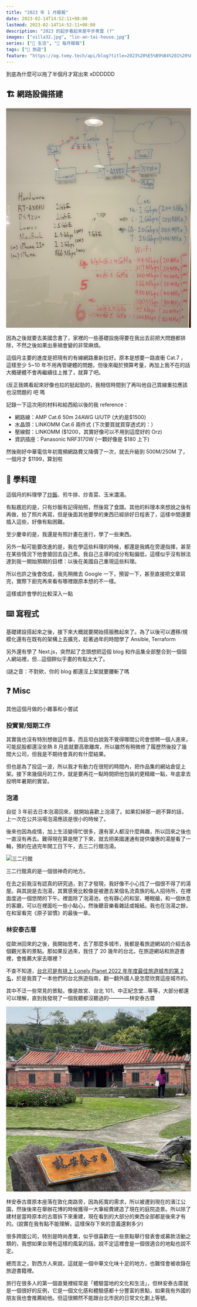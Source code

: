 ```yaml
---
title: "2023 年 1 月報報"
date: 2023-02-14T14:52:11+08:00
lastmod: 2023-02-14T14:52:11+08:00
description: "2023 的起步看起來是平步青雲 (?"
images: ["villa32.jpg", "lin-an-tai-house.jpg"]
series: ["🍫 生活", "📰 每月報報"]
tags: ["🧳 旅遊"]
feature: "https://og.tomy.tech/api/blog?title=2023%20%E5%B9%B4%201%20%E6%9C%88%E5%A0%B1%E5%A0%B1"
---
```


到底為什麼可以拖了半個月才寫出來 xDDDDDD

## 🏗 網路設備搭建

![我家的網路設備佈局](network-arch.jpg "我家的網路佈局和規格參考")

因為之後就要去美國念書了，家裡的一些基礎設施得要在我出去前把大問題都排除，不然之後如果出車禍會變的非常麻煩。

這個月主要的進度是把現有的有線網路重新拉好。原本是想要一路直衝 Cat.7 ，這樣至少 5~10 年不用再管硬體的問題，但後來礙於預算考量，再加上我不在的話大概硬體不會再繼續往上推了，就算了吧。

(反正我媽看起來好像也拉的挺起勁的，我相信時間到了再叫他自己買線重拉應該也沒問題的 吧 嗎

記錄一下這次用的材料和給西給以後的我 reference：

- 網路線：AMP Cat.6 50m 24AWG U/UTP (大約是$1500)
- 水晶頭：LINKOMM Cat.6 兩件式 (下次要買就買穿透式的：）
- 壓線鉗：LINKOMM ($1200，其實好像可以不用到這麼好的 Orz)
- 資訊插座：Panasonic NRF3170W (一顆好像是 $180 上下)

然後剛好中華電信年初寬頻網路費又降價了一次，就去升級到 500M/250M 了，一個月才 $1199，算划啦

## 🍳 學料理

這個月的料理學了[炒飯](../fried-rice)、煎牛排、炒青菜、玉米濃湯。

有點尷尬的是，只有炒飯有記得拍照，然後寫了食譜。其他的料理本來想說之後有再做，拍了照片再寫，但是後面其他要學的東西已經排好日程表了，這樣中間還要插入這些，好像有點困難。

至少慶幸的是，我還是有照計畫在進行，學了一些東西。

另外一點可能要改進的是，我在學這些料理的時候，都還是我媽在旁邊指揮，甚至在某些情況下他會搶回去自己煮。我自己主導的成分有點偏低，這樣似乎沒有辦法達到我一開始預期的目標：以後在美國自己重現這些料理。

所以也許之後會改成，我先稍微去 Google 一下，預習一下，甚至直接把文章寫完，實際下廚完再來看有哪裡跟原本想的不一樣。

這樣或許會學的比較深入一點

## ⌨️ 寫程式

基礎建設搭起來之後，接下來大概就要開始搭服務起來了。為了以後可以遷移/規模化還有在既有的架構上去擴充，趁著過年的時間學了 Ansible, Terraform

另外還有學了 Next.js，突然起了念頭想把這個 blog 和作品集全部整合到一個個人網站裡，但...這個餅似乎畫的有點太大了。

(謎之音：不對欸，你的 blog 都還沒上架就要腰斬了嗎

## ❓ Misc

其他這個月做的小雜事和小嘗試

### 投實習/短期工作

其實我也沒有特別想做這件事，而且坦白說我不覺得哪間公司會想聘一個人進來，可能屁股都還沒坐熱 8 月底就要高歌離席，所以雖然有稍微修了履歷然後投了幾間大公司，但我是不期待會真的有什麼結果。

但也是為了投這一波，所以我才有動力在很短的時間內，把作品集的網站倉促上架。接下來幾個月的工作，就是要再花一點時間把他包裝的更精緻一點，年底拿去投明年暑期的實習。

### 泡湯

自從 3 年前去日本泡湯回來，就開始喜歡上泡湯了。如果扣掉那一趟不算的話，上一次在公共浴場泡湯應該是很小的時候了。

後來也因為疫情，加上生活變得忙很多，還有家人都沒什麼興趣，所以回來之後也一直沒有再去。難得現在算是閒了下來，就去把美國運通有提供優惠的湯屋看了一輪，預約在過完年開工日下午，去三二行館泡湯。

![三二行館](villa32.jpg "三二行館的門口沒有任何的招牌或看板，只有一個低調內斂的 32 門牌")

三二行館真的是一個很神奇的地方。

在去之前我沒有認真的研究過，到了才發現，我好像不小心找了一個很不得了的湯屋。與其說是去泡湯，其實感覺比較像是被邀去某個名流貴族的私人招待所，在裡面度過一個悠閒的下午。裡面除了泡湯池，也有靜心的和室、睡眠艙，和一個休息的客廳，可以在裡面吃一些小點心，然後聽音樂看雜誌或報紙。我也在泡湯之餘，在和室看完《原子習慣》的最後一章。

### 林安泰古厝

從歐洲回來的之後，我開始思考，去了那麼多城市，我都是看旅遊網站的介紹去各個觀光客的景點。那如果反過來，我住了 20 幾年的台北，在旅遊網站和旅遊書裡，會推薦大家去哪裡？

不查不知道，[台北可是有排上 Lonely Planet 2022 年年度最佳旅遊城市的第 2 名](https://web.archive.org/web/20220729024146/https://www.lonelyplanet.com/best-in-travel/cities)，於是我買了一本他們的台北旅遊指南，翻一翻外國人是怎麼欣賞這座城市的。

其中不泛一些常見的景點，像是故宮、台北 101、中正紀念堂...等等，大部分都還可以理解，直到我發現了一個我聽都沒聽過的————林安泰古厝

![林安泰古厝](lin-an-tai-house.jpg)

林安泰古厝原本座落在敦化南路旁，因為拓寬的需求，所以被遷到現在的濱江公園，然後後來在舉辦花博的時候獲得一大筆經費建造了現在的庭院造景。所以除了建材是當時原本的古厝拆下來重建，現在看到的大部分的東西全部都是後來才有的。(說實在我有點不能理解，這樣保存下來的意義還剩多少)

很多跨國公司，特別是時尚產業，似乎很喜歡在一些景點舉行發表會或募款活動之類的，我想如果台灣有這樣的風氣的話，說不定這裡會是一個很適合的地點也說不定。

總而言之，對西方人來說，這就是一個中華文化味十足的地方，也難怪會被收錄在旅遊書籍裡。

旅行在很多人的第一個直覺裡經常是「體驗當地的文化和生活」，但林安泰古厝就是一個很好的反例，它是一個文化感和體驗感都十分豐富的景點，如果我有外國的朋友我也會推薦給他。但這很顯然不能跟台北市民的日常文化劃上等號。
